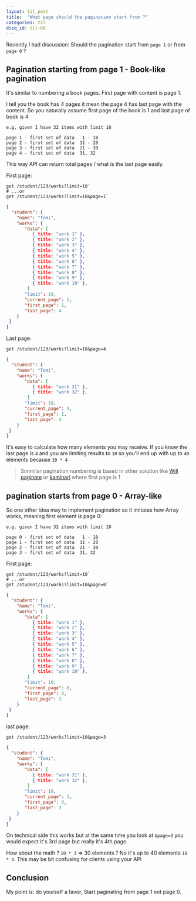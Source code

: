 ```yaml
---
layout: til_post
title:  "What page should the pagination start from ?"
categories: til
disq_id: til-68
---
```



Recently I had discussion: Should the pagination start from `page 1` or
from `page 0` ?


## Pagination starting from page 1 - Book-like pagination

It's similar to numbering a book pages. First page with content is page 1.

I tell you the book has 4 pages it mean the page 4 has last
page with the content. So you naturally assume first page of the book is 1 and
last page of book is 4


```
e.g. given I have 32 items with limit 10

page 1 - first set of data   1 - 10
page 2 - first set of data  11 - 20
page 3 - first set of data  21 - 30
page 4 - first set of data  31, 32

```

This way API can return total pages / what is the last page easily.


First page:

```
get /student/123/works?limit=10`
# ...or
get /student/123/works?limit=10&page=1`
```

```json
{
  "student": {
    "name": "Tomi",
    "works": {
       "data": [
          { title: "work 1" },
          { title: "work 2" },
          { title: "work 3" },
          { title: "work 4" },
          { title: "work 5" },
          { title: "work 6" },
          { title: "work 7" },
          { title: "work 8" },
          { title: "work 9" },
          { title: "work 10" },
        ]
       "limit": 10,
       "current_page": 1,
       "first_page": 1,
       "last_page": 4
    }
 }
}
```

Last page:

`get /student/123/works?limit=10&page=4`

```json
{
  "student": {
    "name": "Tomi",
    "works": {
       "data": [
          { title: "work 31" },
          { title: "work 32" },
        ]
       "limit": 10,
       "current_page": 4,
       "first_page": 1,
       "last_page": 4
    }
 }
}
```


It's easy to calculate how many elements you may receive. If you know
the last page is `4` and you are limiting results to `10` so you'll
end up with up to `40` elements because `10 * 4`



> Simmilar pagination numbering is based in other solution like
> [Will paginate](https://github.com/mislav/will_paginate) or [kaminari](https://github.com/kaminari/kaminari)
> where first page is 1


## pagination starts from page 0 - Array-like

So one other idea may to implement pagination so it imitates how Array works,
meaning first element is page 0:

```
e.g. given I have 32 items with limit 10

page 0 - first set of data   1 - 10
page 1 - first set of data  11 - 20
page 2 - first set of data  21 - 30
page 3 - first set of data  31, 32
```

First page:

```
get /student/123/works?limit=10`
# ...or
get /student/123/works?limit=10&page=0`
```


```json
{
  "student": {
    "name": "Tomi",
    "works": {
       "data": [
          { title: "work 1" },
          { title: "work 2" },
          { title: "work 3" },
          { title: "work 4" },
          { title: "work 5" },
          { title: "work 6" },
          { title: "work 7" },
          { title: "work 8" },
          { title: "work 9" },
          { title: "work 10" },
        ]
       "limit": 10,
       "current_page": 0,
       "first_page": 0,
       "last_page": 3
    }
 }
}
```

last page:


`get /student/123/works?limit=10&page=3`

```json
{
  "student": {
    "name": "Tomi",
    "works": {
       "data": [
          { title: "work 31" },
          { title: "work 32" },
        ]
       "limit": 10,
       "current_page": 3,
       "first_page": 0,
       "last_page": 3
    }
 }
}
```


On technical side this works but at the same time you look at `&page=3`
you would expect it's 3rd page but really it's 4th page.

How about the math ? `10 * 3` => 30 elements ? No it's up to 40
elements `10 * 4`. This may be bit confusing for clients using your API

## Conclusion

My point is: do yourself a favor, Start paginating from page 1 not page 0.

